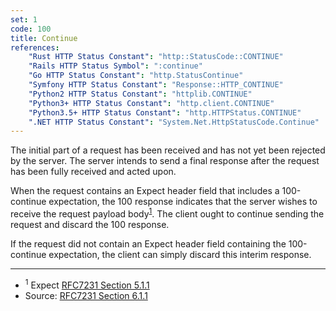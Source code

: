 ```yaml
---
set: 1
code: 100
title: Continue
references:
    "Rust HTTP Status Constant": "http::StatusCode::CONTINUE"
    "Rails HTTP Status Symbol": ":continue"
    "Go HTTP Status Constant": "http.StatusContinue"
    "Symfony HTTP Status Constant": "Response::HTTP_CONTINUE"
    "Python2 HTTP Status Constant": "httplib.CONTINUE"
    "Python3+ HTTP Status Constant": "http.client.CONTINUE"
    "Python3.5+ HTTP Status Constant": "http.HTTPStatus.CONTINUE"
    ".NET HTTP Status Constant": "System.Net.HttpStatusCode.Continue"
---
```


The initial part of a request has been received and has not yet been rejected by the server. The server intends to send a final response after the request has been fully received and acted upon.

When the request contains an Expect header field that includes a 100-continue expectation, the 100 response indicates that the server wishes to receive the request payload body<sup>[1](#ref-1)</sup>. The client ought to continue sending the request and discard the 100 response.

If the request did not contain an Expect header field containing the 100-continue expectation, the client can simply discard this interim response.

---

* <span id="ref-1"><sup>1</sup> Expect [RFC7231 Section 5.1.1][2]</span>
* Source: [RFC7231 Section 6.1.1][1]

[1]: <http://tools.ietf.org/html/rfc7231#section-6.2.1>
[2]: <http://tools.ietf.org/html/rfc7231#section-5.1.1>
